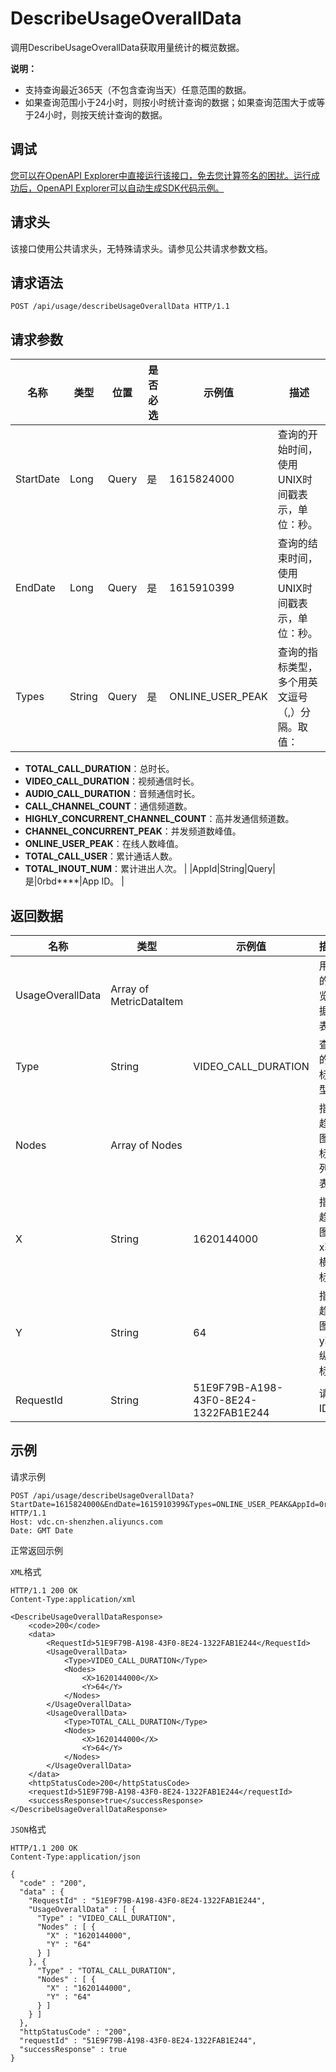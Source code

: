 # DescribeUsageOverallData

调用DescribeUsageOverallData获取用量统计的概览数据。

**说明：**

-   支持查询最近365天（不包含查询当天）任意范围的数据。
-   如果查询范围小于24小时，则按小时统计查询的数据；如果查询范围大于或等于24小时，则按天统计查询的数据。

## 调试

[您可以在OpenAPI Explorer中直接运行该接口，免去您计算签名的困扰。运行成功后，OpenAPI Explorer可以自动生成SDK代码示例。](https://api.aliyun.com/#product=vdc&api=DescribeUsageOverallData&type=ROA&version=2020-12-14)

## 请求头

该接口使用公共请求头，无特殊请求头。请参见公共请求参数文档。

## 请求语法

```
POST /api/usage/describeUsageOverallData HTTP/1.1
```

## 请求参数

|名称|类型|位置|是否必选|示例值|描述|
|--|--|--|----|---|--|
|StartDate|Long|Query|是|1615824000|查询的开始时间，使用UNIX时间戳表示，单位：秒。 |
|EndDate|Long|Query|是|1615910399|查询的结束时间，使用UNIX时间戳表示，单位：秒。 |
|Types|String|Query|是|ONLINE\_USER\_PEAK|查询的指标类型，多个用英文逗号（,）分隔。取值：

 -   **TOTAL\_CALL\_DURATION**：总时长。
-   **VIDEO\_CALL\_DURATION**：视频通信时长。
-   **AUDIO\_CALL\_DURATION**：音频通信时长。
-   **CALL\_CHANNEL\_COUNT**：通信频道数。
-   **HIGHLY\_CONCURRENT\_CHANNEL\_COUNT**：高并发通信频道数。
-   **CHANNEL\_CONCURRENT\_PEAK**：并发频道数峰值。
-   **ONLINE\_USER\_PEAK**：在线人数峰值。
-   **TOTAL\_CALL\_USER**：累计通话人数。
-   **TOTAL\_INOUT\_NUM**：累计进出人次。 |
|AppId|String|Query|是|0rbd\*\*\*\*|App ID。 |

## 返回数据

|名称|类型|示例值|描述|
|--|--|---|--|
|UsageOverallData|Array of MetricDataItem| |用量的概览数据列表。 |
|Type|String|VIDEO\_CALL\_DURATION|查询的指标类型。 |
|Nodes|Array of Nodes| |指标趋势图坐标点列表。 |
|X|String|1620144000|指标趋势图中x轴横坐标。 |
|Y|String|64|指标趋势图中y轴纵坐标。 |
|RequestId|String|51E9F79B-A198-43F0-8E24-1322FAB1E244|请求ID。 |

## 示例

请求示例

```
POST /api/usage/describeUsageOverallData?StartDate=1615824000&EndDate=1615910399&Types=ONLINE_USER_PEAK&AppId=0rbd**** HTTP/1.1
Host: vdc.cn-shenzhen.aliyuncs.com 
Date: GMT Date
```

正常返回示例

`XML`格式

```
HTTP/1.1 200 OK
Content-Type:application/xml

<DescribeUsageOverallDataResponse>
    <code>200</code>
    <data>
        <RequestId>51E9F79B-A198-43F0-8E24-1322FAB1E244</RequestId>
        <UsageOverallData>
            <Type>VIDEO_CALL_DURATION</Type>
            <Nodes>
                <X>1620144000</X>
                <Y>64</Y>
            </Nodes>
        </UsageOverallData>
        <UsageOverallData>
            <Type>TOTAL_CALL_DURATION</Type>
            <Nodes>
                <X>1620144000</X>
                <Y>64</Y>
            </Nodes>
        </UsageOverallData>
    </data>
    <httpStatusCode>200</httpStatusCode>
    <requestId>51E9F79B-A198-43F0-8E24-1322FAB1E244</requestId>
    <successResponse>true</successResponse>
</DescribeUsageOverallDataResponse>
```

`JSON`格式

```
HTTP/1.1 200 OK
Content-Type:application/json

{
  "code" : "200",
  "data" : {
    "RequestId" : "51E9F79B-A198-43F0-8E24-1322FAB1E244",
    "UsageOverallData" : [ {
      "Type" : "VIDEO_CALL_DURATION",
      "Nodes" : [ {
        "X" : "1620144000",
        "Y" : "64"
      } ]
    }, {
      "Type" : "TOTAL_CALL_DURATION",
      "Nodes" : [ {
        "X" : "1620144000",
        "Y" : "64"
      } ]
    } ]
  },
  "httpStatusCode" : "200",
  "requestId" : "51E9F79B-A198-43F0-8E24-1322FAB1E244",
  "successResponse" : true
}
```

